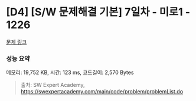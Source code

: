 # [D4] [S/W 문제해결 기본] 7일차 - 미로1 - 1226 

[문제 링크](https://swexpertacademy.com/main/code/problem/problemDetail.do?contestProbId=AV14vXUqAGMCFAYD) 

### 성능 요약

메모리: 19,752 KB, 시간: 123 ms, 코드길이: 2,570 Bytes



> 출처: SW Expert Academy, https://swexpertacademy.com/main/code/problem/problemList.do